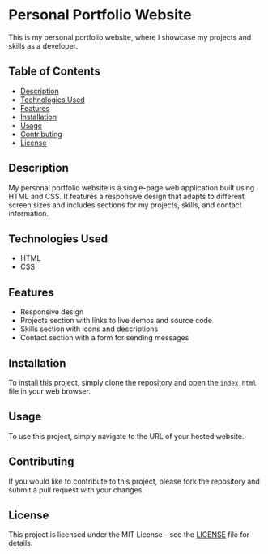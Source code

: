 # Personal Portfolio Website

This is my personal portfolio website, where I showcase my projects and skills as a developer.

## Table of Contents

- [Description](#description)
- [Technologies Used](#technologies-used)
- [Features](#features)
- [Installation](#installation)
- [Usage](#usage)
- [Contributing](#contributing)
- [License](#license)

## Description

My personal portfolio website is a single-page web application built using HTML and CSS. It features a responsive design that adapts to different screen sizes and includes sections for my projects, skills, and contact information.

## Technologies Used

- HTML
- CSS

## Features

- Responsive design
- Projects section with links to live demos and source code
- Skills section with icons and descriptions
- Contact section with a form for sending messages

## Installation

To install this project, simply clone the repository and open the `index.html` file in your web browser.

## Usage

To use this project, simply navigate to the URL of your hosted website.

## Contributing

If you would like to contribute to this project, please fork the repository and submit a pull request with your changes.

## License

This project is licensed under the MIT License - see the [LICENSE](LICENSE) file for details.
